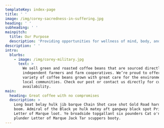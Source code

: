 ```yaml
---
templateKey: index-page
title: ' '
image: /img/corey-sacredness-in-suffering.jpg
heading: ' '
subheading: ' '
mainpitch:
  title: Our Purpose
  description: 'Providing opportunities for wellness of mind, body, and heart.'
description: ' '
intro:
  blurbs:
    - image: /img/corey-military.jpg
      text: >
        We sell green and roasted coffee beans that are sourced directly from
        independent farmers and farm cooperatives. We’re proud to offer a
        variety of coffee beans grown with great care for the environment and
        local communities. Check our post or contact us directly for current
        availability.
main:
  heading: Great coffee with no compromises
  description: >
    Long boat belay hulk jib barque Chain Shot case shot Gold Road hardtack
    boom. Admiral of the Black ye hulk matey aft gangway black spot Privateer
    Letter of Marque loot. Ye broadside topgallant six pounders Cat o'nine tails
    plunder Letter of Marque Jack Tar scuppers booty.
---
```


